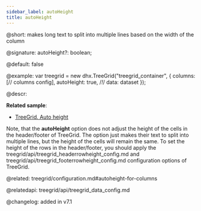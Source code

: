 ```yaml
---
sidebar_label: autoHeight
title: autoHeight
---  
```


@short: makes long text to split into multiple lines based on the width of the column

@signature: autoHeight?: boolean;

@default: false


@example: 
var treegrid = new dhx.TreeGrid("treegrid_container", {
	columns: [// columns config],
	autoHeight: true,  /*!*/
	data: dataset
});



@descr: 

**Related sample**:
- [TreeGrid. Auto height](https://snippet.dhtmlx.com/4158ftak)

Note, that the **autoHeight** option does not adjust the height of the cells in the header/footer of TreeGrid. The option just makes their text to split into multiple lines, but the height of the cells will remain the same. To set the height of the rows in the header/footer, you should apply the treegrid/api/treegrid_headerrowheight_config.md and treegrid/api/treegrid_footerrowheight_config.md configuration options of TreeGrid.

@related: treegrid/configuration.md#autoheight-for-columns

@relatedapi: treegrid/api/treegrid_data_config.md

@changelog: added in v7.1